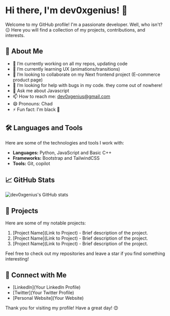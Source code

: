 # Hi there, I'm dev0xgenius! 👋

Welcome to my GitHub profile! I'm a passionate developer. Well, who isn't? 😐 Here you will find a collection of my projects, contributions, and interests.

## 🚀 About Me

- 🔭 I’m currently working on all my repos, updating code
- 🌱 I’m currently learning UX (animations/transitions)
- 👯 I’m looking to collaborate on my Next frontend project (E-commerce product page)
- 🤔 I’m looking for help with bugs in my code. they come out of nowhere!
- 💬 Ask me about Javascript
- 📫 How to reach me: dev0xgenius@gmail.com
- 😄 Pronouns: Chad
- ⚡ Fun fact: I'm black 🤯

## 🛠️ Languages and Tools

Here are some of the technologies and tools I work with:

- **Languages:** Python, JavaScript and Basic C++
- **Frameworks:** Bootstrap and TailwindCSS
- **Tools:** Git, copilot

## 📈 GitHub Stats

![dev0xgenius's GitHub stats](https://github-readme-stats.vercel.app/api?username=dev0xgenius&show_icons=true&theme=radical)

## 📂 Projects

Here are some of my notable projects:

1. [Project Name](Link to Project) - Brief description of the project.
2. [Project Name](Link to Project) - Brief description of the project.
3. [Project Name](Link to Project) - Brief description of the project.

Feel free to check out my repositories and leave a star if you find something interesting!

## 🤝 Connect with Me

- [LinkedIn](Your LinkedIn Profile)
- [Twitter](Your Twitter Profile)
- [Personal Website](Your Website)

Thank you for visiting my profile! Have a great day! 😊
